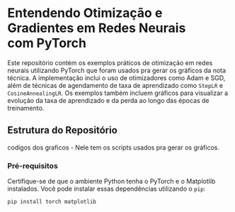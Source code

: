 # Entendendo Otimização e Gradientes em Redes Neurais com PyTorch

Este repositório contém os exemplos práticos de otimização em redes neurais utilizando PyTorch que foram usados pra gerar os gráficos da nota técnica. A implementação inclui o uso de otimizadores como Adam e SGD, além de técnicas de agendamento de taxa de aprendizado como `StepLR` e `CosineAnnealingLR`. Os exemplos também incluem gráficos para visualizar a evolução da taxa de aprendizado e da perda ao longo das épocas de treinamento.

## Estrutura do Repositório
codigos dos graficos - Nele tem os scripts usados pra gerar os gráficos.

### Pré-requisitos

Certifique-se de que o ambiente Python tenha o PyTorch e o Matplotlib instalados. Você pode instalar essas dependências utilizando o `pip`:

```bash
pip install torch matplotlib
